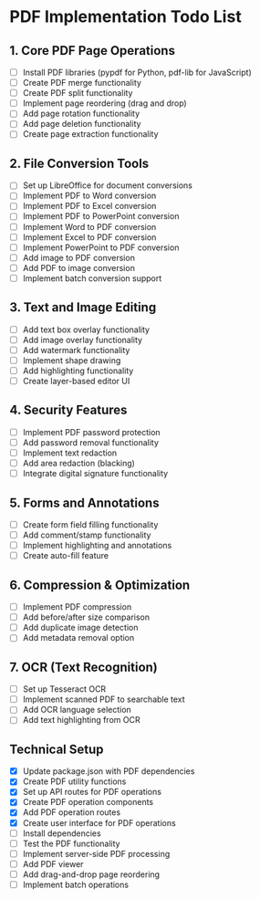 # PDF Implementation Todo List

## 1. Core PDF Page Operations
- [ ] Install PDF libraries (pypdf for Python, pdf-lib for JavaScript)
- [ ] Create PDF merge functionality
- [ ] Create PDF split functionality
- [ ] Implement page reordering (drag and drop)
- [ ] Add page rotation functionality
- [ ] Add page deletion functionality
- [ ] Create page extraction functionality

## 2. File Conversion Tools
- [ ] Set up LibreOffice for document conversions
- [ ] Implement PDF to Word conversion
- [ ] Implement PDF to Excel conversion
- [ ] Implement PDF to PowerPoint conversion
- [ ] Implement Word to PDF conversion
- [ ] Implement Excel to PDF conversion
- [ ] Implement PowerPoint to PDF conversion
- [ ] Add image to PDF conversion
- [ ] Add PDF to image conversion
- [ ] Implement batch conversion support

## 3. Text and Image Editing
- [ ] Add text box overlay functionality
- [ ] Add image overlay functionality
- [ ] Add watermark functionality
- [ ] Implement shape drawing
- [ ] Add highlighting functionality
- [ ] Create layer-based editor UI

## 4. Security Features
- [ ] Implement PDF password protection
- [ ] Add password removal functionality
- [ ] Implement text redaction
- [ ] Add area redaction (blacking)
- [ ] Integrate digital signature functionality

## 5. Forms and Annotations
- [ ] Create form field filling functionality
- [ ] Add comment/stamp functionality
- [ ] Implement highlighting and annotations
- [ ] Create auto-fill feature

## 6. Compression & Optimization
- [ ] Implement PDF compression
- [ ] Add before/after size comparison
- [ ] Add duplicate image detection
- [ ] Add metadata removal option

## 7. OCR (Text Recognition)
- [ ] Set up Tesseract OCR
- [ ] Implement scanned PDF to searchable text
- [ ] Add OCR language selection
- [ ] Add text highlighting from OCR

## Technical Setup
- [x] Update package.json with PDF dependencies
- [x] Create PDF utility functions
- [x] Set up API routes for PDF operations
- [x] Create PDF operation components
- [x] Add PDF operation routes
- [x] Create user interface for PDF operations
- [ ] Install dependencies
- [ ] Test the PDF functionality
- [ ] Implement server-side PDF processing
- [ ] Add PDF viewer
- [ ] Add drag-and-drop page reordering
- [ ] Implement batch operations

